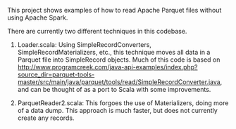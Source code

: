 This project shows examples of how to read Apache Parquet files without using Apache Spark.

There are currently two different techniques in this codebase.

1. Loader.scala: Using SimpleRecordConverters, SimpleRecordMaterializers, etc., this technique moves all data in a Parquet file into SimpleRecord objects. Much of this code is based on http://www.programcreek.com/java-api-examples/index.php?source_dir=parquet-tools-master/src/main/java/parquet/tools/read/SimpleRecordConverter.java, and can be thought of as a port to Scala with some improvements.

2. ParquetReader2.scala: This forgoes the use of Materializers, doing more of a data dump. This approach is much faster, but does not currently create any records.
